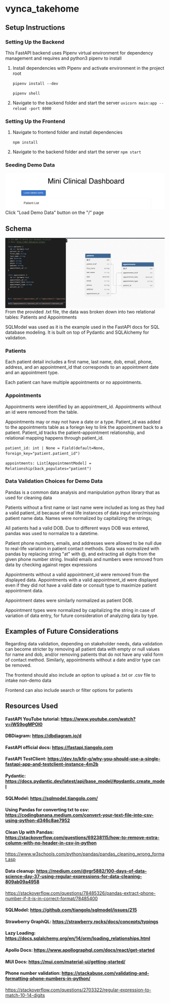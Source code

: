 # vynca_takehome

## Setup Instructions
### Setting Up the Backend 
This FastAPI backend uses Pipenv virtual environment for dependency management and requires and python3 pipenv to install

1. Install dependencies with Pipenv and activate environment in the project root

    `pipenv install --dev`

    `pipenv shell`

2. Navigate to the backend folder and start the server
    `uvicorn main:app --reload -port 8000`

### Setting Up the Frontend 

1. Navigate to frontend folder and install dependencies

    `npm install`

2. Navigate to the backend folder and start the server
    `npm start`

### Seeding Demo Data
![alt text](image.png)
Click "Load Demo Data" button on the "/" page

## Schema
![alt text](image-2.png)
From the provided .txt file, the data was broken down into two relational tables: Patients and Appointments

SQLModel was used as it is the example used in the FastAPI docs for SQL database modeling. It is built on top of Pydantic and SQLAlchemy for validation.
### Patients
Each patient detail includes a first name, last name, dob, email, phone, address, and an appointment_id that corresponds to an appointment date and an appointment type.

Each patient can have multiple appointments or no appointments.
### Appointments
Appointments were identified by an appointment_id. Appointments without an id were removed from the table.

Appointments may or may not have a date or a type.
Patient_id was added to the appointments table as a foriegn key to link the appointment back to a patient. Patient_id tracks the patient–appointment relationship, and relational mapping happens through patient_id.

`patient_id: int | None = Field(default=None, foreign_key="patient.patient_id")`

`appointments: List[AppointmentModel] = Relationship(back_populates="patient") `
### Data Validation Choices for Demo Data
Pandas is a common data analysis and manipulation python library that as used for cleaning data 

Patients without a first name or last name were included  as long as they had a valid patient_id because of real life instances of data input error/missing patient name data. Names were normalized by capitalizing the strings;

All patients had a valid DOB. Due to different ways DOB was entered, pandas was used to normalize to a datetime.

Patient phone numbers, emails, and addresses were allowed to be null due to real-life variation in patient contact methods. Data was normalized with pandas by replacing string "at" with @, and extracting all digits from the given phone number string. Invalid emails and numbers were removed from data by checking against regex expressions 

Appointments without a valid appointment_id were removed from the displayed data. Appointments with a valid appointment_id were displayed even if they did not have a valid date or consult type to maximize patient appointment data.

Appointment dates were similarly normalized as patient DOB.

Appointment types were normalized by capitalizing the string in case of variation of data entry, for future consideration of analyzing data by type.

## Examples of Future Considerations
Regarding data validation, depending on stakeholder needs, data validation can become stricter by removing all patient data with empty or null values for name and dob, and/or removing patients that do not have any valid form of contact method. Similarly, appointments without a date and/or type can be removed.

The frontend should also include an option to upload a .txt or .csv file to intake non-demo data

Frontend can also include search or filter options for patients

## Resources Used
#### FastAPI YouTube tutorial: https://www.youtube.com/watch?v=iWS9ogMPOI0
#### DBDiagram: https://dbdiagram.io/d
#### FastAPI official docs: https://fastapi.tiangolo.com
#### FastAPI TestClient: https://dev.to/kfir-g/why-you-should-use-a-single-fastapi-app-and-testclient-instance-4m2b
#### Pydantic: https://docs.pydantic.dev/latest/api/base_model/#pydantic.create_model
#### SQLModel: https://sqlmodel.tiangolo.com/
#### Using Pandas for converting txt to csv: https://codingbanana.medium.com/convert-your-text-file-into-csv-using-python-d346c8ae7952
#### Clean Up with Pandas: https://stackoverflow.com/questions/69238115/how-to-remove-extra-column-with-no-header-in-csv-in-python
https://www.w3schools.com/python/pandas/pandas_cleaning_wrong_format.asp
#### Data cleanup: https://medium.com/@rgr5882/100-days-of-data-science-day-37-using-regular-expressions-for-data-cleaning-809ab09a4958
https://stackoverflow.com/questions/78485326/pandas-extract-phone-number-if-it-is-in-correct-format/78485400
#### SQLModel: https://github.com/tiangolo/sqlmodel/issues/215
#### Strawberry GraphQL: https://strawberry.rocks/docs/concepts/typings
#### Lazy Loading: https://docs.sqlalchemy.org/en/14/orm/loading_relationships.html
#### Apollo Docs: https://www.apollographql.com/docs/react/get-started
#### MUI Docs: https://mui.com/material-ui/getting-started/
#### Phone number validation: https://stackabuse.com/validating-and-formatting-phone-numbers-in-python/
https://stackoverflow.com/questions/2703322/regular-expression-to-match-10-14-digits
